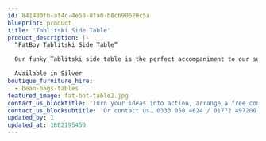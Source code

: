 ```yaml
---
id: 841480fb-af4c-4e58-8fa0-b8c690620c5a
blueprint: product
title: 'Tablitski Side Table'
product_description: |-
  “FatBoy Tablitski Side Table”

  Our funky Tablitski side table is the perfect accompaniment to our super size Fat Boy bean bags for a contemporary look.

  Available in Silver
boutique_furniture_hire:
  - bean-bags-tables
featured_image: fat-bot-table2.jpg
contact_us_blocktitle: 'Turn your ideas into action, arrange a free consultation'
contact_us_blocksubtitle: 'Or contact us… 0333 050 4624 / 01772 497206 or email us: info@p4events.co.uk'
updated_by: 1
updated_at: 1682195450
---
```

